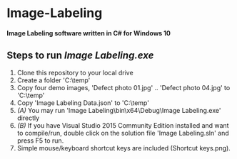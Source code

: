 # Image-Labeling
#### Image Labeling software written in C# for __Windows 10__

## Steps to run *Image Labeling.exe*
1. Clone this repository to your local drive
2. Create a folder 'C:\temp'
3. Copy four demo images, 'Defect photo 01.jpg' .. 'Defect photo 04.jpg' to 'C:\temp'
4. Copy 'Image Labeling Data.json' to 'C:\temp'
5. *(A)* You may run 'Image Labeling\bin\x64\Debug\Image Labeling.exe' directly
6. *(B)* If you have Visual Studio 2015 Community Edition installed and want to compile/run, double click on the solution file 'Image Labeling.sln' and press F5 to run.
7. Simple mouse/keyboard shortcut keys are included (Shortcut keys.png).


